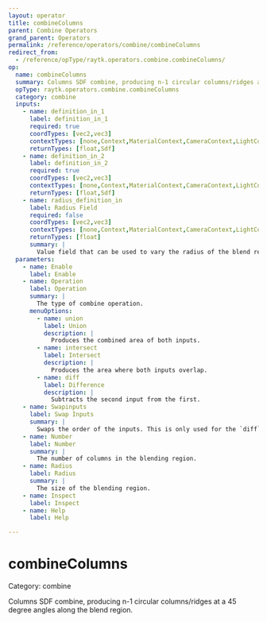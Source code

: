```yaml
---
layout: operator
title: combineColumns
parent: Combine Operators
grand_parent: Operators
permalink: /reference/operators/combine/combineColumns
redirect_from:
  - /reference/opType/raytk.operators.combine.combineColumns/
op:
  name: combineColumns
  summary: Columns SDF combine, producing n-1 circular columns/ridges at a 45 degree angles along the blend region.
  opType: raytk.operators.combine.combineColumns
  category: combine
  inputs:
    - name: definition_in_1
      label: definition_in_1
      required: true
      coordTypes: [vec2,vec3]
      contextTypes: [none,Context,MaterialContext,CameraContext,LightContext,RayContext]
      returnTypes: [float,Sdf]
    - name: definition_in_2
      label: definition_in_2
      required: true
      coordTypes: [vec2,vec3]
      contextTypes: [none,Context,MaterialContext,CameraContext,LightContext,RayContext]
      returnTypes: [float,Sdf]
    - name: radius_definition_in
      label: Radius Field
      required: false
      coordTypes: [vec2,vec3]
      contextTypes: [none,Context,MaterialContext,CameraContext,LightContext,RayContext]
      returnTypes: [float]
      summary: |
        Value field that can be used to vary the radius of the blend region at different points in space, by *multiplying* the value of the `Radius` parameter.
  parameters:
    - name: Enable
      label: Enable
    - name: Operation
      label: Operation
      summary: |
        The type of combine operation.
      menuOptions:
        - name: union
          label: Union
          description: |
            Produces the combined area of both inputs.
        - name: intersect
          label: Intersect
          description: |
            Produces the area where both inputs overlap.
        - name: diff
          label: Difference
          description: |
            Subtracts the second input from the first.
    - name: Swapinputs
      label: Swap Inputs
      summary: |
        Swaps the order of the inputs. This is only used for the `diff` mode.
    - name: Number
      label: Number
      summary: |
        The number of columns in the blending region.
    - name: Radius
      label: Radius
      summary: |
        The size of the blending region.
    - name: Inspect
      label: Inspect
    - name: Help
      label: Help

---
```


# combineColumns

Category: combine



Columns SDF combine, producing n-1 circular columns/ridges at a 45 degree angles along the blend region.